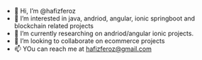 - 👋 Hi, I’m @hafizferoz
- 👀 I’m interested in java, andriod, angular, ionic springboot and blockchain related projects
- 🌱 I’m currently researching on andriod/angular ionic projects. 
- 💞️ I’m looking to collaborate on ecommerce projects
- 📫 YOu can reach me at hafizferoz@gmail.com

<!---
hafizferoz/hafizferoz is a ✨ special ✨ repository because its `README.md` (this file) appears on your GitHub profile.
You can click the Preview link to take a look at your changes.
--->
